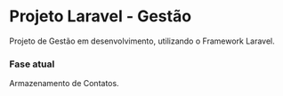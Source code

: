 # Projeto Laravel - Gestão

Projeto de Gestão em desenvolvimento, utilizando o Framework Laravel.

### Fase atual

Armazenamento de Contatos.


